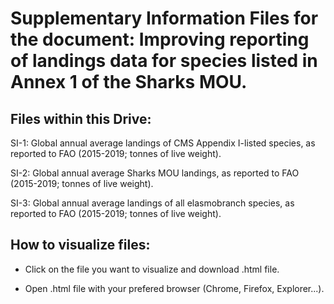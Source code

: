 # Supplementary Information Files for the document: Improving reporting of landings data for species listed in Annex 1 of the Sharks MOU.

## Files within this Drive:

SI-1: Global annual average landings of CMS Appendix I-listed species, as reported to FAO (2015-2019; tonnes of live weight). 


SI-2: Global annual average  Sharks MOU landings, as reported to FAO (2015-2019; tonnes of live weight). 


SI-3: Global annual average landings of all elasmobranch species, as reported to FAO (2015-2019; tonnes of live weight). 

## How to visualize files:

- Click on the file you want to visualize and download .html file. 

- Open .html file with your prefered browser (Chrome, Firefox, Explorer...).




